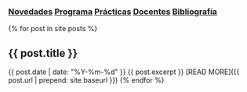 ### [Novedades](./) [Programa](programa)  [Prácticas](practicas)  [Docentes](docentes)  [Bibliografía](bibliografia)

{% for post in site.posts %}
## {{ post.title }}
   
{{ post.date | date: "%Y-%m-%d" }}
{{ post.excerpt }}
[READ MORE]({{ post.url | prepend: site.baseurl }})
{% endfor %}
